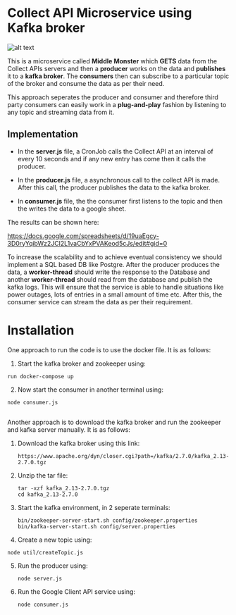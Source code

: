 # Collect API Microservice using Kafka broker

![alt text](https://github.com/shubham00jain/collectAPI-microservice/blob/main/Design%20Specification.png?raw=true)



This is a microservice called **Middle Monster** which **GETS** data from the Collect APIs servers and then a **producer** works on the data and **publishes** it to a **kafka broker**. The **consumers** then can subscribe to a particular topic of the broker and consume the data as per their need.

This approach seperates the producer and consumer and therefore third party consumers can easily work in a **plug-and-play** fashion by listening to any topic and streaming data from it.

## Implementation

* In the **server.js** file, a CronJob calls the Collect API at an interval of every 10 seconds and if any new entry has come then it calls the producer.

* In the **producer.js** file, a asynchronous call to the collect API is made. After this call, the producer publishes the data to the kafka broker.
* In **consumer.js** file, the the consumer first listens to the topic and then the writes the data to a google sheet.


The results can be shown here:

https://docs.google.com/spreadsheets/d/19uaEgcy-3D0ryYqibWz2JCl2L1vaCbYxPVAKeod5cJs/edit#gid=0



To increase the scalability and to achieve eventual consistency we should implement a SQL based DB like Postgre. After the producer produces the data, a **worker-thread** should write the response to the Database and another **worker-thread** should read from the database and publish the kafka logs. This will ensure that the service is able to handle situations like power outages, lots of entries in a small amount of time etc. After this, the consumer service can stream the data as per their requirement.



# Installation 

One approach to run the code is to use the docker file. It is as follows:

1. Start the kafka broker and zookeeper using:

```
run docker-compose up
```

2. Now start the consumer in another terminal using:

```
node consumer.js
```

## 

Another approach is to download the kafka broker and run the zookeeper and kafka server manually. It is as follows:

1. Download the kafka broker using this link:

   ```
   https://www.apache.org/dyn/closer.cgi?path=/kafka/2.7.0/kafka_2.13-2.7.0.tgz
   ```

2. Unzip the tar file:

   ```
   tar -xzf kafka_2.13-2.7.0.tgz
   cd kafka_2.13-2.7.0
   ```

3. Start the kafka environment, in 2 seperate terminals:

   ```
   bin/zookeeper-server-start.sh config/zookeeper.properties
   bin/kafka-server-start.sh config/server.properties
   ```

4.  Create a new topic using:

   ```
   node util/createTopic.js
   ```

5. Run the producer using:

   ```
   node server.js
   ```

6. Run the Google Client API service using:

   ```
   node consumer.js
   ```





